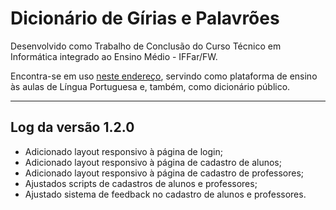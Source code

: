 # Dicionário de Gírias e Palavrões

Desenvolvido como Trabalho de Conclusão do Curso Técnico em Informática integrado ao Ensino Médio - IFFar/FW.

Encontra-se em uso [neste endereço](http://inf2.fw.iffarroupilha.edu.br/dicionario), servindo como plataforma de ensino às aulas de Língua Portuguesa e, também, como dicionário público.

<hr>

## Log da versão 1.2.0
- Adicionado layout responsivo à página de login;
- Adicionado layout responsivo à página de cadastro de alunos;
- Adicionado layout responsivo à página de cadastro de professores;
- Ajustados scripts de cadastros de alunos e professores;
- Ajustado sistema de feedback no cadastro de alunos e professores.
